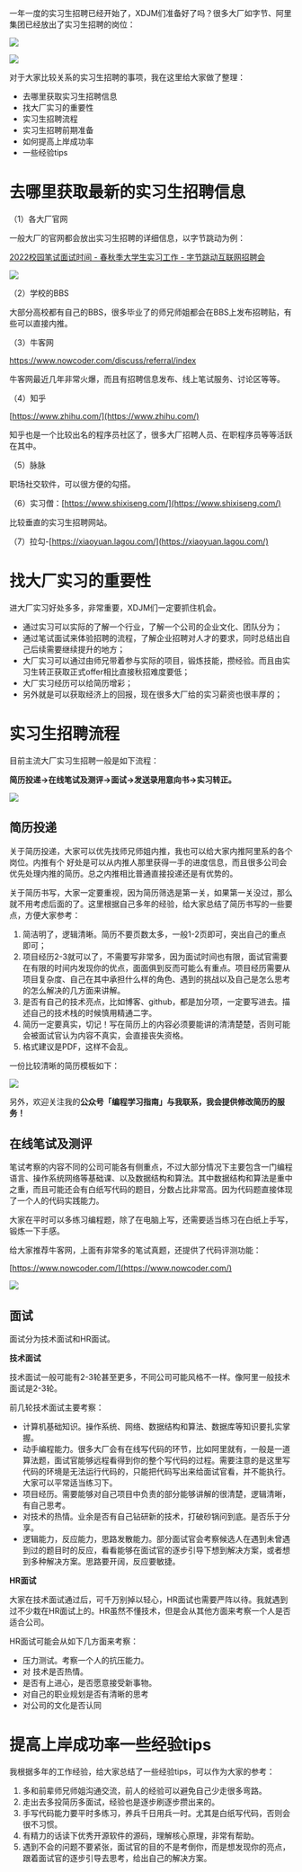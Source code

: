 一年一度的实习生招聘已经开始了，XDJM们准备好了吗？很多大厂如字节、阿里集团已经放出了实习生招聘的岗位：

![](https://cdn.nlark.com/yuque/0/2022/png/640636/1645405155643-03b0e8b2-814a-4527-bd1c-c57cd45ab0d7.png)

![](https://cdn.nlark.com/yuque/0/2022/png/640636/1645453885514-d7b677c7-1782-45cc-9456-a81cb9ab8afe.png)

对于大家比较关系的实习生招聘的事项，我在这里给大家做了整理：

- 去哪里获取实习生招聘信息
- 找大厂实习的重要性
- 实习生招聘流程
- 实习生招聘前期准备
- 如何提高上岸成功率
- 一些经验tips

# 去哪里获取最新的实习生招聘信息

（1）各大厂官网

一般大厂的官网都会放出实习生招聘的详细信息，以字节跳动为例：

[2022校园笔试面试时间 - 春秋季大学生实习工作 - 字节跳动互联网招聘会](https://jobs.bytedance.com/campus/position?type=3)

![](https://cdn.nlark.com/yuque/0/2022/png/640636/1645406070076-74ac7507-262f-4af5-ab54-38a1e187c987.png)

（2）学校的BBS

大部分高校都有自己的BBS，很多毕业了的师兄师姐都会在BBS上发布招聘贴，有些可以直接内推。

（3）牛客网

https://www.nowcoder.com/discuss/referral/index

牛客网最近几年非常火爆，而且有招聘信息发布、线上笔试服务、讨论区等等。

（4）知乎

[https://www.zhihu.com/](https://www.zhihu.com/)

知乎也是一个比较出名的程序员社区了，很多大厂招聘人员、在职程序员等等活跃在其中。

（5）脉脉

职场社交软件，可以很方便的勾搭。

（6）实习僧：[https://www.shixiseng.com/](https://www.shixiseng.com/)

比较垂直的实习生招聘网站。

（7）拉勾-[https://xiaoyuan.lagou.com/](https://xiaoyuan.lagou.com/)

# 找大厂实习的重要性

进大厂实习好处多多，非常重要，XDJM们一定要抓住机会。

- 通过实习可以实际的了解一个行业，了解一个公司的企业文化、团队分为；
- 通过笔试面试来体验招聘的流程，了解企业招聘对人才的要求，同时总结出自己后续需要继续提升的地方；
- 大厂实习可以通过由师兄带着参与实际的项目，锻炼技能，攒经验。而且由实习生转正获取正式offer相比直接秋招难度要低；
- 大厂实习经历可以给简历增彩；
- 另外就是可以获取经济上的回报，现在很多大厂给的实习薪资也很丰厚的；

# 实习生招聘流程

目前主流大厂实习生招聘一般是如下流程：

**简历投递->在线笔试及测评->面试->发送录用意向书->实习转正。**

![](https://cdn.nlark.com/yuque/0/2022/png/640636/1645456297788-14d8b857-3504-41ea-8566-79499afbfe9e.png)

## 简历投递

关于简历投递，大家可以优先找师兄师姐内推，我也可以给大家内推阿里系的各个岗位。内推有个 好处是可以从内推人那里获得一手的进度信息，而且很多公司会优先处理内推的简历。总之内推相比普通直接投递还是有优势的。

关于简历书写，大家一定要重视，因为简历筛选是第一关，如果第一关没过，那么就不用考虑后面的了。这里根据自己多年的经验，给大家总结了简历书写的一些要点，方便大家参考：

1. 简洁明了，逻辑清晰。简历不要页数太多，一般1-2页即可，突出自己的重点即可；
2. 项目经历2-3就可以了，不需要写非常多，因为面试时间也有限，面试官需要在有限的时间内发现你的优点，面面俱到反而可能么有重点。项目经历需要从项目复杂度、自己在其中承担什么样的角色、遇到的挑战以及自己是怎么思考的怎么解决的几方面来讲解。
3. 是否有自己的技术亮点，比如博客、github，都是加分项，一定要写进去。描述自己的技术栈的时候慎用精通二字。
4. 简历一定要真实，切记！写在简历上的内容必须要能讲的清清楚楚，否则可能会被面试官认为内容不真实，会直接丧失资格。
5. 格式建议是PDF，这样不会乱。

一份比较清晰的简历模板如下：

![](https://cdn.nlark.com/yuque/0/2022/png/640636/1645455294684-f9216a44-d67a-4e3a-9d58-b894ed315bd6.png)

另外，欢迎关注我的**公众号「编程学习指南」与我联系，我会提供修改简历的服务！**

## 在线笔试及测评

笔试考察的内容不同的公司可能各有侧重点，不过大部分情况下主要包含一门编程语言、操作系统网络等基础课、以及数据结构和算法。其中数据结构和算法是重中之重，而且可能还会有白纸写代码的题目，分数占比非常高。因为代码题直接体现了一个人的代码实践能力。

大家在平时可以多练习编程题，除了在电脑上写，还需要适当练习在白纸上手写，锻炼一下手感。

给大家推荐牛客网，上面有非常多的笔试真题，还提供了代码评测功能：

[https://www.nowcoder.com/](https://www.nowcoder.com/)

![](https://cdn.nlark.com/yuque/0/2022/png/640636/1645454925199-702e4f34-8869-4706-8ba6-f102c425776c.png)

## 面试

面试分为技术面试和HR面试。

**技术面试**

技术面试一般可能有2-3轮甚至更多，不同公司可能风格不一样。像阿里一般技术面试是2-3轮。

前几轮技术面试主要考察：

- 计算机基础知识。操作系统、网络、数据结构和算法、数据库等知识要扎实掌握。
- 动手编程能力。很多大厂会有在线写代码的环节，比如阿里就有，一般是一道算法题，面试官能够远程看得到你的整个写代码的过程。需要注意的是这里写代码的环境是无法运行代码的，只能把代码写出来给面试官看，并不能执行。大家可以平常适当练习下。
- 项目经历。需要能够对自己项目中负责的部分能够讲解的很清楚，逻辑清晰，有自己思考。
- 对技术的热情。业余是否有自己钻研新的技术，打破砂锅问到底。是否乐于分享。
- 逻辑能力，反应能力，思路发散能力。部分面试官会考察候选人在遇到未曾遇到过的题目时的反应，看看能够在面试官的逐步引导下想到解决方案，或者想到多种解决方案。思路要开阔，反应要敏捷。

**HR面试**

大家在技术面试通过后，可千万别掉以轻心，HR面试也需要严阵以待。我就遇到过不少栽在HR面试上的。HR虽然不懂技术，但是会从其他方面来考察一个人是否适合公司。

HR面试可能会从如下几方面来考察：

- 压力测试。考察一个人的抗压能力。
- 对 技术是否热情。
- 是否有上进心，是否愿意接受新事物。
- 对自己的职业规划是否有清晰的思考
- 对公司的文化是否认同

# 提高上岸成功率一些经验tips

我根据多年的工作经验，给大家总结了一些经验tips，可以作为大家的参考：

1. 多和前辈师兄师姐沟通交流，前人的经验可以避免自己少走很多弯路。
2. 走出去多投简历多面试，经验也是逐步刷逐步攒出来的。
3. 手写代码能力要平时多练习，养兵千日用兵一时。尤其是白纸写代码，否则会很不习惯。
4. 有精力的话读下优秀开源软件的源码，理解核心原理，非常有帮助。
5. 遇到不会的问题不要紧张，面试官的目的不是考倒你，而是想发现你的亮点，跟着面试官的逐步引导去思考，给出自己的解决方案。
